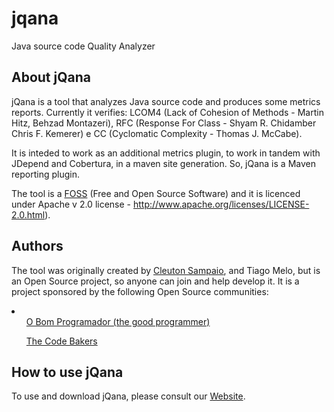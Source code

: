 jqana
=====

Java source code Quality Analyzer

About jQana
-----------

jQana is a tool that analyzes Java source code and produces some metrics reports. Currently it verifies: LCOM4 (Lack of Cohesion of Methods - Martin Hitz, Behzad Montazeri), RFC (Response For Class - Shyam R. Chidamber
Chris F. Kemerer) e CC (Cyclomatic Complexity - Thomas J. McCabe).

It is inteded to work as an additional metrics plugin, to work in tandem with JDepend and Cobertura, in a maven site generation. So, jQana is a Maven reporting plugin.

The tool is a <a href="http://en.wikipedia.org/wiki/Free_and_open-source_software">FOSS</a> (Free and Open Source Software) and it is licenced under Apache v 2.0 license - http://www.apache.org/licenses/LICENSE-2.0.html).

Authors
-------

The tool was originally created by <a href="https://plus.google.com/u/0/104840154989974387350/posts?tab=XX">Cleuton Sampaio</a>, and Tiago Melo, but is an Open Source project, so anyone can join and help develop it. It is a project sponsored by the following Open Source communities:
<li>
<ul><a href="http://www.obomprogramador.com">O Bom Programador (the good programmer)</a></ul>
<ul><a href="http://www.thecodebakers.org">The Code Bakers</a></ul>
</li>

How to use jQana
----------------

To use and download jQana, please consult our <a href="http://cleuton.github.io/jqana/">Website</a>.

